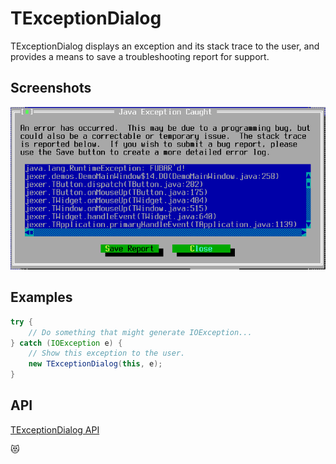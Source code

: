 TExceptionDialog
================

TExceptionDialog displays an exception and its stack trace to the
user, and provides a means to save a troubleshooting report for
support.

Screenshots
-----------

![exceptiondialog_1](uploads/99bfb6138eaa079c51a5234ff93ef572/exceptiondialog_1.png)

Examples
--------

```Java
try {
    // Do something that might generate IOException...
} catch (IOException e) {
    // Show this exception to the user.
    new TExceptionDialog(this, e);
}
```

API
---

[TExceptionDialog API](https://jexer.sourceforge.io/apidocs/api/jexer/TExceptionDialog.html)

😻